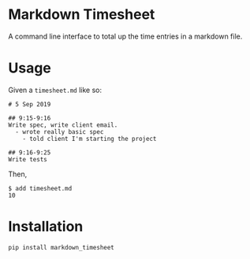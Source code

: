 # Markdown Timesheet

A command line interface to total up the time entries in a markdown file.

# Usage

Given a `timesheet.md` like so:

```
# 5 Sep 2019

## 9:15-9:16
Write spec, write client email.
  - wrote really basic spec
	- told client I'm starting the project

## 9:16-9:25
Write tests

```

Then,

```
$ add timesheet.md
10
```

# Installation

```
pip install markdown_timesheet
```
